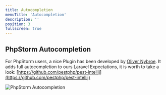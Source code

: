 ```yaml
---
title: Autocompletion
menuTitle: 'Autocompletion'
description: ''
position: 3
fullscreen: true
---
```


## PhpStorm Autocompletion

For PhpStorm users, a nice Plugin has been developed by [Oliver Nybroe](https://github.com/olivernybroe). It adds full autocompletion to ours Laravel Expectations, it is worth to take a look: [https://github.com/pestphp/pest-intellij](https://github.com/pestphp/pest-intellij)

![](https://raw.githubusercontent.com/defstudio/pest-plugin-laravel-expectations-docs/main/static/docs/phpstorm-autocompletion.png "PhpStorm Autocompletion")

